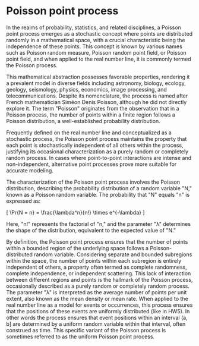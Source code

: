 
# Poisson point process

In the realms of probability, statistics, and related disciplines, a Poisson point process emerges as a stochastic concept where points are distributed randomly 
in a mathematical space, with a crucial characteristic being the independence of these points. This concept is known by various names such as Poisson random measure,
Poisson random point field, or Poisson point field, and when applied to the real number line, it is commonly termed the Poisson process.

This mathematical abstraction possesses favorable properties, rendering it a prevalent model in diverse fields including astronomy, biology, ecology, geology,
seismology, physics, economics, image processing, and telecommunications. Despite its nomenclature, the process is named after French mathematician Siméon Denis
Poisson, although he did not directly explore it. The term "Poisson" originates from the observation that in a Poisson process, the number of points within a finite
region follows a Poisson distribution, a well-established probability distribution.

Frequently defined on the real number line and conceptualized as a stochastic process, the Poisson point process maintains the property that each point is 
stochastically independent of all others within the process, justifying its occasional characterization as a purely random or completely random process. 
In cases where point-to-point interactions are intense and non-independent, alternative point processes prove more suitable for accurate modeling.

The characterization of the Poisson point process involves the Poisson distribution, describing the probability distribution of a random variable "N," 
known as a Poisson random variable. The probability that "N" equals "n" is expressed as:

\[ \Pr\{N = n\} = \frac{\lambda^n}{n!} \times e^{-\lambda} \]

Here, "n!" represents the factorial of "n," and the parameter "λ" determines the shape of the distribution, equivalent to the expected value of "N."

By definition, the Poisson point process ensures that the number of points within a bounded region of the underlying space follows a Poisson-distributed
random variable. Considering separate and bounded subregions within the space, the number of points within each subregion is entirely independent of others,
a property often termed as complete randomness, complete independence, or independent scattering. This lack of interaction between different regions and points 
is the hallmark of the Poisson process, occasionally described as a purely random or completely random process. The parameter "λ" is interpreted as the average number 
of points per unit extent, also known as the mean density or mean rate. When applied to the real number line as a model for events or occurrences, this process ensures that the positions of these events are uniformly distributed (like in HW5). In other words the process ensures that event positions within an interval (a, b] are determined by a uniform random variable within that interval, often construed as time. This specific variant of the Poisson process is sometimes referred to as the uniform Poisson point process.
